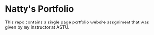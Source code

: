 # Natty's Portfolio

This repo contains a single page portfolio website assgniment that was given by my instructor at ASTU.
